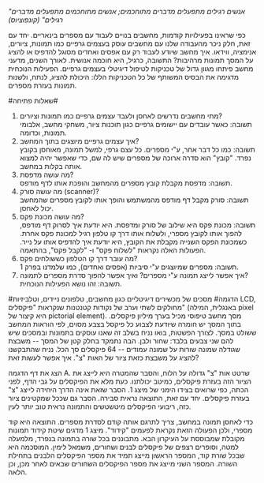 ﻿*"אנשים רגילים מתפעלים מדברים מתוחכמים; אנשים מתוחכמים מתפעלים מדברים רגילים" (קונפוציוס)*

כפי שראינו בפעילויות קודמות, מחשבים בנויים לעבוד עם מספרים בינאריים. יחד עם זאת, חלק ניכר מהעבודה שלנו עם מחשבים עוסק בעצמים גרפיים כמו תמונות, ציורים, אנימציה, ווידאו. איך מחשב שיודע לעבוד רק עם אפסים ואחדים מסוגל להדפיס או להציג על המסך תמונות מרהיבות? התשובה, כרגיל, היא חוכמה אנושית. לאורך השנים, מדעני מחשב פיתחו מגוון גדול של טכניקות לטיפול דיגיטלי בעצמים גרפיים. הפעילות הנוכחית מדגימה את הבסיס המשותף של כל הטכניקות הללו: היכולת להציג, לנתח, ולשנות תמונות בעזרת מספרים. 

#שאלות פתיחה#

1. מתי מחשבים נדרשים לאחסן ולעבד עצמים גרפיים כמו תמונות וציורים?  
תשובה: כאשר עובדים עם יישומים גרפיים כגון תוכנות ציור, משחקי מחשב, אלבומי תמונות, וכדומה.
2. איך עצמים גרפיים מיוצגים בתוך המחשב?  
תשובה: כמו כל דבר אחר, ע"י מספרים. כל עצם גרפי, למשל תמונה, מאוחסן בקובץ נפרד. "קובץ" הוא סדרה ארוכה של מספרים שיש לה שם, כדי שאפשר יהיה למצוא אותה בקלות במחשב. 
3. מה עושה מדפסת?  
תשובה: מדפסת מקבלת קובץ מספרים מהמחשב והופכת אותו לדף מודפס.
4. מה עושה סורק (scanner)?  
תשובה: סורק מקבל דף מודפס מהמשתמש והופך אותו לקובץ מספרים שהמחשב יכול לאחסן.
5. מה עושה מכונת פקס?  
תשובה: מכונת פקס היא שילוב של סורק ומדפסת. היא יודעת איך לסרוק דף מודפס, להפוך אותו לקובץ מספרי, ולשלוח אותו דרך קו טלפון רגיל למכונת פקס אחרת. כשמכונת הפקס השנייה מקבלת את הקובץ, היא יודעת איך להדפיס אותו על נייר. הפעולות האלה נקראות "לשלוח פקס" ו- "לקבל פקס", בהתאמה.
6. מה עובר דרך קו הטלפון כששולחים פקס?  
תשובה: מספרים שמיוצגים ע"י סיביות (אפסים ואחדים), כמו שלמדנו בפרק 1.
7. איך אפשר לייצג תמונה ע"י מספרים? ואיך אפשר להפוך סדרת מספרים לתמונה?   
תשובה: זהו נושא הפעילות הנוכחית. 

#הדגמה#
מסכים של מכשירים דיגיטליים כגון מחשבים, טלפונים ניידים, וטלביזיות LCD, מחולקים לשתי וערב של נקודות קטנטנות שנקראות "פיקסלים" (באנגלית, המילה pixel היא קיצור של pictorial element). מסך מחשב טיפוסי מכיל בערך מיליון פיקסלים. בתוך המסך יש חומרה שיודעת לצבוע כל פיקסל בצבע מסוים, לפי הוראות המחשב ששולט במסך. לצורך הפשטות, בואו נניח בשלב זה שאנו עוסקים בתמונות ובמסכים שיש להם שני צבעים בלבד: שחור ולבן. הבה נתמקד בחלק קטן של המסך -- משבצת שגודלה שמונה שורות על שמונה עמודים -- 64 פיקסלים סך הכל. נניח שהתבקשנו להציג על משבצת כזאת ציור של האות "צ". איך אפשר לעשות זאת?

הצג  את דף הדגמה A. שרטט אות "צ" גדולה על הלוח, והסבר שהמטרה היא לייצג את הציור הזה בעזרת פיקסלים, כמיטב יכולתנו. כעת מלא את הפיקסלים על גבי הדף, לפני הכתה, כפי שרואים בצידו הימני של מיצג 1. הסבר שזאת אינה הדרך היחידה לייצג "צ" בעזרת פיקסלים. יחד עם זאת, התוצאה נראית סבירה. הסבר גם שככל שמקטינים ציור כזה, ריבועי הפיקסלים מיטשטשים והתמונה נראית טוב יותר לעין.

כדי לאחסן תמונה במחשב, צריך לתרגם אותה קודם לסדרת מספרים. התוצאה היא קוד מספרי, ולכן הפעולה הזאת נקראת לפעמים "קידוד". מיצג 1 מדגים שיטת קידוד תמונות מקובלת שמבוססת על העיקרון הבא. מתבוננים בכל שורה בתמונה בנפרד, מלמעלה למטה, וסופרים רצפים של פיקסלים לבנים ושחורים, משמאל לימין. המוסכמה היא שבכל שורת קוד, המספר הראשון מייצג תמיד את מספר הפיקסלים הלבנים בתחילת השורה. המספר השני מייצג את מספר הפיקסלים השחורים שבאים לאחר מכן, וכן הלאה.
